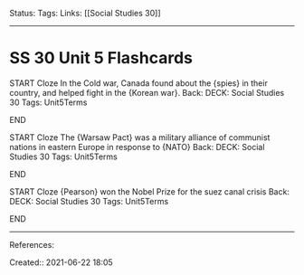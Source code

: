 Status:
Tags: 
Links: [[Social Studies 30]]
___
# SS 30 Unit 5 Flashcards
START
Cloze
In the Cold war, Canada found about the {spies} in their country, and helped fight in the {Korean war}.
Back: 
DECK: Social Studies 30
Tags: Unit5Terms
<!--ID: 1624407039721-->
END

START
Cloze
The {Warsaw Pact} was a military alliance of communist nations in eastern Europe in response to {NATO}
Back: 
DECK: Social Studies 30
Tags: Unit5Terms
<!--ID: 1624470347340-->
END

START
Cloze
{Pearson} won the Nobel Prize for the suez canal crisis
Back: 
DECK: Social Studies 30
Tags: Unit5Terms
<!--ID: 1624470347348-->
END
___
References:

Created:: 2021-06-22 18:05